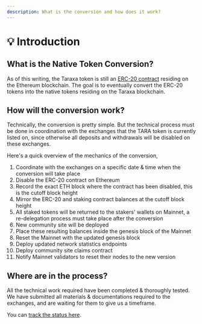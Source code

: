 ```yaml
---
description: What is the conversion and how does it work?
---
```


# 💡 Introduction

## What is the Native Token Conversion?&#x20;

As of this writing, the Taraxa token is still an [ERC-20 contract](https://etherscan.io/address/0xf001937650bb4f62b57521824b2c20f5b91bea05) residing on the Ethereum blockchain. The goal is to eventually convert the ERC-20 tokens into the native tokens residing on the Taraxa blockchain.



## How will the conversion work?&#x20;

Technically, the conversion is pretty simple. But the technical process must be done in coordination with the exchanges that the TARA token is currently listed on, since otherwise all deposits and withdrawals will be disabled on these exchanges.&#x20;

Here's a quick overview of the mechanics of the conversion,&#x20;

1. Coordinate with the exchanges on a specific date & time when the conversion will take place&#x20;
2. Disable the ERC-20 contract on Ethereum
3. Record the exact ETH block where the contract has been disabled, this is the cutoff block height&#x20;
4. Mirror the ERC-20 and staking contract balances at the cutoff block height&#x20;
5. All staked tokens will be returned to the stakers' wallets on Mainnet, a re-delegation process must take place after the conversion&#x20;
6. New community site will be deployed&#x20;
7. Place these resulting balances inside the genesis block of the Mainnet&#x20;
8. Reset the Mainnet with the updated genesis block&#x20;
9. Deploy updated network statistics endpoints
10. Deploy community site claims contract&#x20;
11. Notify Mainnet validators to reset their nodes to the new version&#x20;

###

## Where are in the process?&#x20;

All the technical work required have been completed & thoroughly tested. We have submitted all materials & documentations required to the exchanges, and are waiting for them to give us a timeframe.&#x20;

You can [track the status here](conversion-status.md).&#x20;
